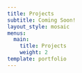 ```yaml
---
title: Projects
subtitle: Coming Soon!
layout_style: mosaic
menus:
  main:
    title: Projects
    weight: 2
template: portfolio
---
```


